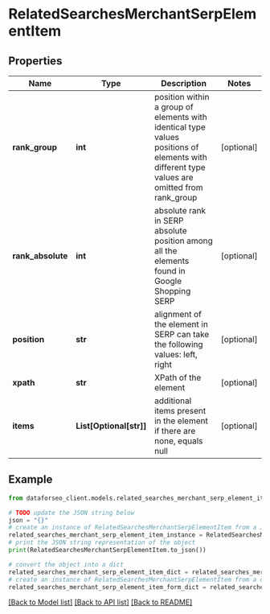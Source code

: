 # RelatedSearchesMerchantSerpElementItem


## Properties

Name | Type | Description | Notes
------------ | ------------- | ------------- | -------------
**rank_group** | **int** | position within a group of elements with identical type values positions of elements with different type values are omitted from rank_group | [optional] 
**rank_absolute** | **int** | absolute rank in SERP absolute position among all the elements found in Google Shopping SERP | [optional] 
**position** | **str** | alignment of the element in SERP can take the following values: left, right | [optional] 
**xpath** | **str** | XPath of the element | [optional] 
**items** | **List[Optional[str]]** | additional items present in the element if there are none, equals null | [optional] 

## Example

```python
from dataforseo_client.models.related_searches_merchant_serp_element_item import RelatedSearchesMerchantSerpElementItem

# TODO update the JSON string below
json = "{}"
# create an instance of RelatedSearchesMerchantSerpElementItem from a JSON string
related_searches_merchant_serp_element_item_instance = RelatedSearchesMerchantSerpElementItem.from_json(json)
# print the JSON string representation of the object
print(RelatedSearchesMerchantSerpElementItem.to_json())

# convert the object into a dict
related_searches_merchant_serp_element_item_dict = related_searches_merchant_serp_element_item_instance.to_dict()
# create an instance of RelatedSearchesMerchantSerpElementItem from a dict
related_searches_merchant_serp_element_item_form_dict = related_searches_merchant_serp_element_item.from_dict(related_searches_merchant_serp_element_item_dict)
```
[[Back to Model list]](../README.md#documentation-for-models) [[Back to API list]](../README.md#documentation-for-api-endpoints) [[Back to README]](../README.md)


